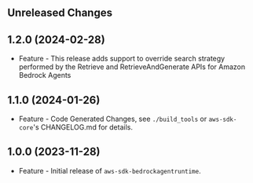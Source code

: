 Unreleased Changes
------------------

1.2.0 (2024-02-28)
------------------

* Feature - This release adds support to override search strategy performed by the Retrieve and RetrieveAndGenerate APIs for Amazon Bedrock Agents

1.1.0 (2024-01-26)
------------------

* Feature - Code Generated Changes, see `./build_tools` or `aws-sdk-core`'s CHANGELOG.md for details.

1.0.0 (2023-11-28)
------------------

* Feature - Initial release of `aws-sdk-bedrockagentruntime`.

